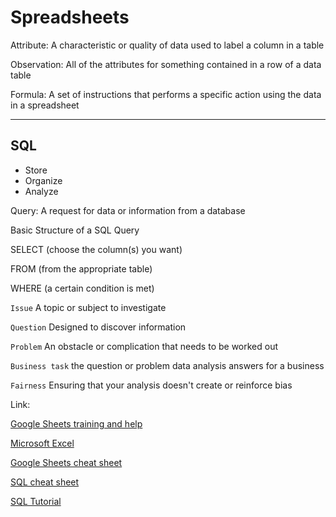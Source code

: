 # Spreadsheets

Attribute: A characteristic or quality of data used to label a column in a table

Observation: All of the attributes for something contained in a row of a data table

Formula: A set of instructions that performs a specific action using the data in a spreadsheet

---

## SQL

- Store
- Organize
- Analyze

Query: A request for data or information from a database

Basic Structure of a SQL Query

SELECT (choose the column(s) you want)

FROM (from the appropriate table)

WHERE (a certain condition is met)

`Issue` A topic or subject to investigate

`Question` Designed to discover information

`Problem` An obstacle or complication that needs to be worked out

`Business task` the question or problem data analysis answers for a business

`Fairness` Ensuring that your analysis doesn't create or reinforce bias

Link:

[Google Sheets training and help](https://support.google.com/a/users/answer/9282959?visit_id=637361702049227170-1815413770&rd=1)

[Microsoft Excel](https://support.microsoft.com/en-us/office/excel-video-training-9bc05390-e94c-46af-a5b3-d7c22f6990bb)

[Google Sheets cheat sheet](https://support.google.com/a/users/answer/9300022)

[SQL cheat sheet](https://towardsdatascience.com/sql-cheat-sheet-776f8e3189fa)

[SQL Tutorial](https://www.w3schools.com/sql/default.asp)
